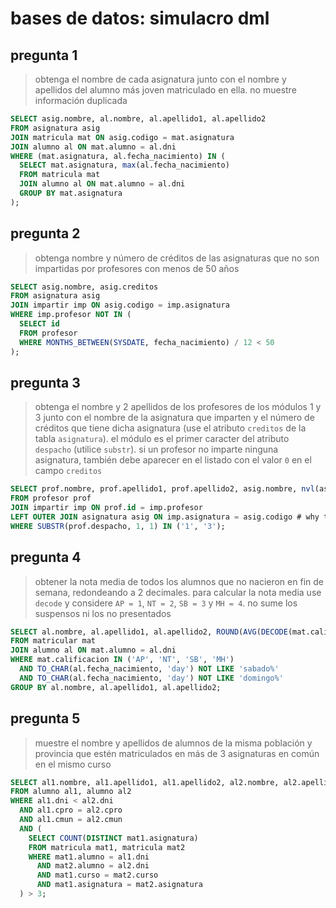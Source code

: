 # bases de datos: simulacro dml

## pregunta 1

> obtenga el nombre de cada asignatura junto con el nombre y apellidos del alumno más joven matriculado en ella. no muestre información duplicada

```sql
SELECT asig.nombre, al.nombre, al.apellido1, al.apellido2
FROM asignatura asig
JOIN matricula mat ON asig.codigo = mat.asignatura
JOIN alumno al ON mat.alumno = al.dni
WHERE (mat.asignatura, al.fecha_nacimiento) IN (
  SELECT mat.asignatura, max(al.fecha_nacimiento)
  FROM matricula mat
  JOIN alumno al ON mat.alumno = al.dni
  GROUP BY mat.asignatura
);
```

## pregunta 2

> obtenga nombre y número de créditos de las asignaturas que no son impartidas por profesores con menos de 50 años

```sql
SELECT asig.nombre, asig.creditos
FROM asignatura asig
JOIN impartir imp ON asig.codigo = imp.asignatura
WHERE imp.profesor NOT IN (
  SELECT id
  FROM profesor
  WHERE MONTHS_BETWEEN(SYSDATE, fecha_nacimiento) / 12 < 50
);
```

## pregunta 3

> obtenga el nombre y 2 apellidos de los profesores de los módulos 1 y 3 junto con el nombre de la asignatura que imparten y el número de créditos que tiene dicha asignatura (use el atributo `creditos` de la tabla `asignatura`). el módulo es el primer caracter del atributo `despacho` (utilice `substr`). si un profesor no imparte ninguna asignatura, también debe aparecer en el listado con el valor `0` en el campo `creditos`

```sql
SELECT prof.nombre, prof.apellido1, prof.apellido2, asig.nombre, nvl(asig.creditos, 0)
FROM profesor prof
JOIN impartir imp ON prof.id = imp.profesor
LEFT OUTER JOIN asignatura asig ON imp.asignatura = asig.codigo # why this left-fucking-outer join ?
WHERE SUBSTR(prof.despacho, 1, 1) IN ('1', '3');
```

## pregunta 4

> obtener la nota media de todos los alumnos que no nacieron en fin de semana, redondeando a 2 decimales. para calcular la nota media use `decode` y considere `AP = 1`, `NT = 2`, `SB = 3` y `MH = 4`. no sume los suspensos ni los no presentados

```sql
SELECT al.nombre, al.apellido1, al.apellido2, ROUND(AVG(DECODE(mat.calificacion, 'AP', 1, 'NT', 2, 'SB', 3, 'MH', 4)), 2) nota
FROM matricular mat
JOIN alumno al ON mat.alumno = al.dni
WHERE mat.calificacion IN ('AP', 'NT', 'SB', 'MH')
  AND TO_CHAR(al.fecha_nacimiento, 'day') NOT LIKE 'sabado%'
  AND TO_CHAR(al.fecha_nacimiento, 'day') NOT LIKE 'domingo%'
GROUP BY al.nombre, al.apellido1, al.apellido2;
```

## pregunta 5

> muestre el nombre y apellidos de alumnos de la misma población y provincia que estén matriculados en más de 3 asignaturas en común en el mismo curso

```sql
SELECT al1.nombre, al1.apellido1, al1.apellido2, al2.nombre, al2.apellido1, al2.apellido2
FROM alumno al1, alumno al2
WHERE al1.dni < al2.dni
  AND al1.cpro = al2.cpro
  AND al1.cmun = al2.cmun
  AND (
    SELECT COUNT(DISTINCT mat1.asignatura)
    FROM matricula mat1, matricula mat2
    WHERE mat1.alumno = al1.dni
      AND mat2.alumno = al2.dni
      AND mat1.curso = mat2.curso
      AND mat1.asignatura = mat2.asignatura
  ) > 3;
```
